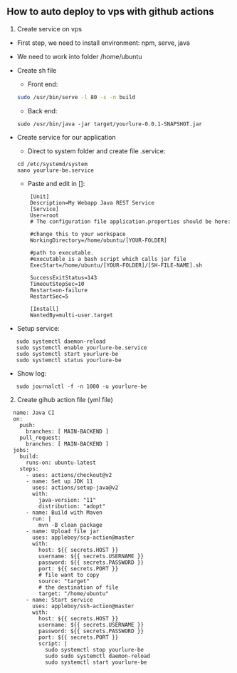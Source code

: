 ## How to auto deploy to vps with github actions

1. Create service on vps

  - First step, we need to install environment: npm, serve, java

  - We need to work into folder /home/ubuntu

  - Create sh file

    + Front end:
    ```sh
    sudo /usr/bin/serve -l 80 -s -n build
    ```
    + Back end:
    ```
    sudo /usr/bin/java -jar target/yourlure-0.0.1-SNAPSHOT.jar
    ```


  - Create service for our application

    + Direct to system folder and create file .service:
    ```
    cd /etc/systemd/system
    nano yourlure-be.service
    ```

    + Paste and edit in []:
    ```
        [Unit]
        Description=My Webapp Java REST Service
        [Service]
        User=root
        # The configuration file application.properties should be here:

        #change this to your workspace
        WorkingDirectory=/home/ubuntu/[YOUR-FOLDER]

        #path to executable. 
        #executable is a bash script which calls jar file
        ExecStart=/home/ubuntu/[YOUR-FOLDER]/[SH-FILE-NAME].sh

        SuccessExitStatus=143
        TimeoutStopSec=10
        Restart=on-failure
        RestartSec=5

        [Install]
        WantedBy=multi-user.target
    ```


   + Setup service:
   ```
      sudo systemctl daemon-reload
      sudo systemctl enable yourlure-be.service
      sudo systemctl start yourlure-be
      sudo systemctl status yourlure-be
   ```


   + Show log:
   ```
      sudo journalctl -f -n 1000 -u yourlure-be
   ```



2. Create gihub action file (yml file)
```
  name: Java CI
  on:
    push:
      branches: [ MAIN-BACKEND ]
    pull_request:
      branches: [ MAIN-BACKEND ]
  jobs:
    build:
      runs-on: ubuntu-latest
    steps:
      - uses: actions/checkout@v2
      - name: Set up JDK 11
        uses: actions/setup-java@v2
        with:
          java-version: "11"
          distribution: "adopt"
      - name: Build with Maven
        run: |
          mvn -B clean package
      - name: Upload file jar
        uses: appleboy/scp-action@master
        with:
          host: ${{ secrets.HOST }}
          username: ${{ secrets.USERNAME }}
          password: ${{ secrets.PASSWORD }}
          port: ${{ secrets.PORT }}
          # file want to copy
          source: "target"
          # the destination of file
          target: "/home/ubuntu"
      - name: Start service
        uses: appleboy/ssh-action@master
        with:
          host: ${{ secrets.HOST }}
          username: ${{ secrets.USERNAME }}
          password: ${{ secrets.PASSWORD }}
          port: ${{ secrets.PORT }}
          script: |
            sudo systemctl stop yourlure-be
            sudo sudo systemctl daemon-reload
            sudo systemctl start yourlure-be
```

